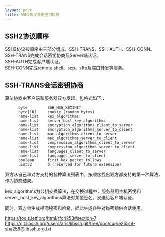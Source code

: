 ```yaml
---
layout: post
title: SSH2协议会话密钥协商
---
```


## SSH2协议顺序

SSH2协议按顺序由三部分组成，SSH-TRANS、SSH-AUTH、SSH-CONN。  
SSH-TRANS完成会话密钥协商及Server端认证。  
SSH-AUTH完成客户端认证。  
SSH-CONN完成remote shell、scp、sftp及端口转发等服务。

## SSH-TRANS会话密钥协商

算法协商由客户端和服务器双方发起，包格式如下：  
```
      byte         SSH_MSG_KEXINIT
      byte[16]     cookie (random bytes)
      name-list    kex_algorithms
      name-list    server_host_key_algorithms
      name-list    encryption_algorithms_client_to_server
      name-list    encryption_algorithms_server_to_client
      name-list    mac_algorithms_client_to_server
      name-list    mac_algorithms_server_to_client
      name-list    compression_algorithms_client_to_server
      name-list    compression_algorithms_server_to_client
      name-list    languages_client_to_server
      name-list    languages_server_to_client
      boolean      first_kex_packet_follows
      uint32       0 (reserved for future extension)
```
双方从自己和对方支持的各种算法列表中，按顺序找出双方都支持的第一种算法，作为协商结果。

kex_algorithms为公钥交换算法，在交换过程中，服务器用主机密钥和server_host_key_algorithms算法对某值签名，发送给客户端认证。

同时，双方会生成相同秘密和哈希，据此生成各种对称密钥供会话使用。

https://tools.ietf.org/html/rfc4253#section-7
https://git.libssh.org/users/aris/libssh.git/tree/doc/curve25519-sha256@libssh.org.txt
